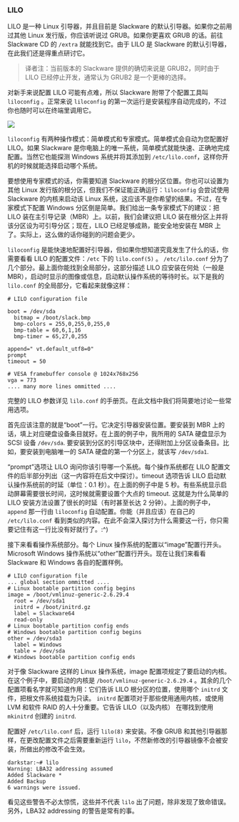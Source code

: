 ### LILO

LILO 是一种 Linux 引导器，并且目前是 Slackware 的默认引导器。如果你之前用过其他 Linux 发行版，你应该听说过 GRUB。如果你更喜欢 GRUB 的话。前往 Slackware CD 的 `/extra` 就能找到它。由于 LILO 是 Slackware 的默认引导器，在此我们还是得重点研讨它。

> 译者注：当前版本的 Slackware 提供的确切来说是 GRUB2，同时由于 LILO 已经停止开发，通常认为 GRUB2 是一个更棒的选择。

对新手来说配置 LILO 可能有点难，所以 Slackware 附带了个配置工具叫 `liloconfig` 。正常来说 `liloconfig` 的第一次运行是安装程序自动完成的，不过你也随时可以在终端里调用它。

![ ](../png/setup-lilo.png)

`liloconfig` 有两种操作模式：简单模式和专家模式。简单模式会自动为您配置好 LILO。如果 Slackware 是你电脑上的唯一系统，简单模式就能快速、正确地完成配置。当然它也能探测 Windows 系统并将其添加到 `/etc/lilo.conf`，这样你开机的时候就能选择启动哪个系统。

要想使用专家模式的话，你需要知道 Slackware 的根分区位置。你也可以设置为其他 Linux 发行版的根分区，但我们不保证能正确运行：`liloconfig` 会尝试使用 Slackware 的内核来启动该 Linux 系统，这应该不是你希望的结果。不过，在专家模式下配置 Windows 分区倒是简单。我们给出一条专家模式下的建议：把 LILO 装在主引导记录（MBR）上。以前，我们会建议把 LILO 装在根分区上并将该分区设为可引导分区；现在，LILO 已经足够成熟，能安全地安装在 MBR 上了。实际上，这么做的话你碰到的问题会更少。

`liloconfig` 是能快速地配置好引导器，但如果你想知道究竟发生了什么的话，你需要看看 LILO 的配置文件：`/etc` 下的 `lilo.conf(5)` 。 `/etc/lilo.conf` 分为了几个部分。最上面你能找到全局部分，这部分描述 LILO 应安装在何处（一般是 MBR），启动时显示的图像或信息，启动默认操作系统的等待时长。以下是我的 `lilo.conf` 的全局部分，它看起来就像这样：

```
# LILO configuration file

boot = /dev/sda
  bitmap = /boot/slack.bmp
  bmp-colors = 255,0,255,0,255,0
  bmp-table = 60,6,1,16
  bmp-timer = 65,27,0,255

append=" vt.default_utf8=0"
prompt
timeout = 50

# VESA framebuffer console @ 1024x768x256
vga = 773
.... many more lines ommitted ....
```

完整的 LILO 参数详见 `lilo.conf` 的手册页。在此文档中我们将简要地讨论一些常用选项。

首先应该注意的就是“boot”一行。它决定引导器安装位置。要安装到 MBR 上的话，填上对应硬盘设备条目就好。在上面的例子中，我所用的 SATA 硬盘显示为 SCSI 设备 `/dev/sda`. 要安装到分区的引导区块中，还得附加上分区设备条目。比如，要安装到电脑唯一的 SATA 硬盘的第一个分区上，就该写 `/dev/sda1`.

“prompt”选项让 LILO 询问你该引导哪一个系统。每个操作系统都在 LILO 配置文件的后半部分列出（这一内容将在后文中探讨）。timeout 选项告诉 LILO 启动默认操作系统前的时延（单位：0.1 秒）。在上面的例子中是 5 秒。有些系统显示启动屏幕需要很长时间，这时候就需要设置个大点的 timeout. 这就是为什么简单的 LILO 安装方法设置了很长的时延（有时甚至长达 2 分钟）。上面的例子中，`append` 那一行由 `liloconfig` 自动配置。你能（并且应该）在自己的 `/etc/lilo.conf` 看到类似的内容。在此不会深入探讨为什么需要这一行，你只需要记住有这一行比没有好就行了。:^)

接下来看看操作系统部分。每个 Linux 操作系统的配置以“image”配置行开头。Microsoft Windows 操作系统以“other”配置行开头。现在让我们来看看 Slackware 和 Windows 各自的配置样例。

```
# LILO configuration file
... global section ommitted ....
# Linux bootable partition config begins
image = /boot/vmlinuz-generic-2.6.29.4
  root = /dev/sda1
  initrd = /boot/initrd.gz
  label = Slackware64
  read-only
# Linux bootable partition config ends
# Windows bootable partition config begins
other = /dev/sda3
  label = Windows
  table = /dev/sda
# Windows bootable partition config ends
```

对于像 Slackware 这样的 Linux 操作系统，image 配置项规定了要启动的内核。在这个例子中，要启动的内核是 `/boot/vmlinuz-generic-2.6.29.4` 。其余的几个配置项看名字就可知道作用：它们告诉 LILO 根分区的位置，使用哪个 `initrd` 文件，把根文件系统挂载为只读。 `initrd` 配置项对于那些使用通用内核，或使用 LVM 和软件 RAID 的人十分重要。它告诉 LILO（以及内核） 在哪找到使用 `mkinitrd` 创建的 `initrd`.

配置好 `/etc/lilo.conf` 后，运行 `lilo(8)` 来安装。不像 GRUB 和其他引导器那样，在更改配置文件之后需要重新运行 `lilo`，不然新修改的引导器镜像不会被安装，所做出的修改不会生效。

```
darkstar:~# lilo
Warning: LBA32 addressing assumed
Added Slackware *
Added Backup
6 warnings were issued.
```

看见这些警告不必太惊慌，这些并不代表 `lilo` 出了问题，除非发现了致命错误。另外，LBA32 addressing 的警告是常有的事。

